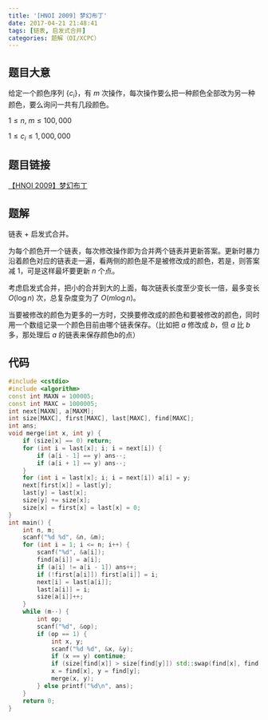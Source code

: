 ```yaml
---
title: '[HNOI 2009] 梦幻布丁'
date: 2017-04-21 21:48:41
tags: [链表, 启发式合并]
categories: 题解（OI/XCPC）
---
```


## 题目大意

给定一个颜色序列 $\{c_i\}$，有 $m$ 次操作，每次操作要么把一种颜色全部改为另一种颜色，要么询问一共有几段颜色。

$1 \leqslant n, \; m \leqslant 100,000$

$1 \leqslant c_i \leqslant 1,000,000$

## 题目链接

[【HNOI 2009】梦幻布丁](https://www.luogu.com.cn/problem/P3201)

<!-- more -->

## 题解

链表 + 启发式合并。

为每个颜色开一个链表，每次修改操作即为合并两个链表并更新答案。更新时暴力沿着颜色对应的链表走一遍，看两侧的颜色是不是被修改成的颜色，若是，则答案减 $1$，可是这样最坏要更新 $n$ 个点。

考虑启发式合并，把小的合并到大的上面，每次链表长度至少变长一倍，最多变长 $O(\log n)$ 次，总复杂度变为了 $O(m \log n)$。

当要被修改的颜色为更多的一方时，交换要修改成的颜色和要被修改的颜色，同时用一个数组记录一个颜色目前由哪个链表保存。（比如把 $a$ 修改成 $b$，但 $a$ 比 $b$ 多，那处理后 $a$ 的链表来保存颜色$b$的点）

## 代码

```c++
#include <cstdio>
#include <algorithm>
const int MAXN = 100005;
const int MAXC = 1000005;
int next[MAXN], a[MAXM];
int size[MAXC], first[MAXC], last[MAXC], find[MAXC];
int ans;
void merge(int x, int y) {
    if (size[x] == 0) return;
    for (int i = last[x]; i; i = next[i]) {
        if (a[i - 1] == y) ans--;
        if (a[i + 1] == y) ans--;
    }
    for (int i = last[x]; i; i = next[i]) a[i] = y;
    next[first[x]] = last[y];
    last[y] = last[x];
    size[y] += size[x];
    size[x] = first[x] = last[x] = 0;
}
int main() {
    int n, m;
    scanf("%d %d", &n, &m);
    for (int i = 1; i <= n; i++) {
        scanf("%d", &a[i]);
        find[a[i]] = a[i];
        if (a[i] != a[i - 1]) ans++;
        if (!first[a[i]]) first[a[i]] = i;
        next[i] = last[a[i]];
        last[a[i]] = i;
        size[a[i]]++;
    }
    while (m--) {
        int op;
        scanf("%d", &op);
        if (op == 1) {
            int x, y;
            scanf("%d %d", &x, &y);
            if (x == y) continue;
            if (size[find[x]] > size[find[y]]) std::swap(find[x], find[y]);
            x = find[x], y = find[y];
            merge(x, y);
        } else printf("%d\n", ans);
    }
    return 0;
}
```